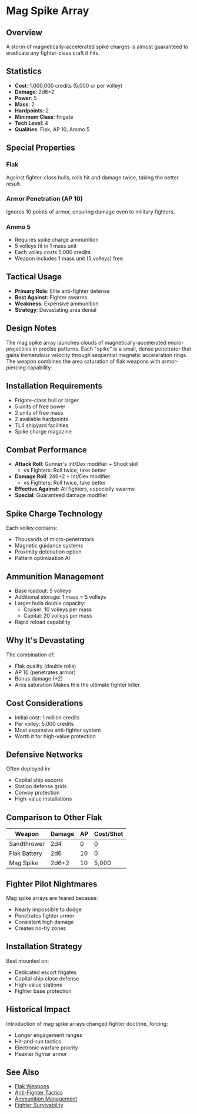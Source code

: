 # Mag Spike Array

## Overview
A storm of magnetically-accelerated spike charges is almost guaranteed to eradicate any fighter-class craft it hits.

## Statistics
- **Cost**: 1,000,000 credits (5,000 cr per volley)
- **Damage**: 2d6+2
- **Power**: 5
- **Mass**: 2
- **Hardpoints**: 2
- **Minimum Class**: Frigate
- **Tech Level**: 4
- **Qualities**: Flak, AP 10, Ammo 5

## Special Properties

### Flak
Against fighter-class hulls, rolls hit and damage twice, taking the better result.

### Armor Penetration (AP 10)
Ignores 10 points of armor, ensuring damage even to military fighters.

### Ammo 5
- Requires spike charge ammunition
- 5 volleys fit in 1 mass unit
- Each volley costs 5,000 credits
- Weapon includes 1 mass unit (5 volleys) free

## Tactical Usage
- **Primary Role**: Elite anti-fighter defense
- **Best Against**: Fighter swarms
- **Weakness**: Expensive ammunition
- **Strategy**: Devastating area denial

## Design Notes
The mag spike array launches clouds of magnetically-accelerated micro-projectiles in precise patterns. Each "spike" is a small, dense penetrator that gains tremendous velocity through sequential magnetic acceleration rings. The weapon combines the area saturation of flak weapons with armor-piercing capability.

## Installation Requirements
- Frigate-class hull or larger
- 5 units of free power
- 2 units of free mass
- 2 available hardpoints
- TL4 shipyard facilities
- Spike charge magazine

## Combat Performance
- **Attack Roll**: Gunner's Int/Dex modifier + Shoot skill
  - vs Fighters: Roll twice, take better
- **Damage Roll**: 2d6+2 + Int/Dex modifier
  - vs Fighters: Roll twice, take better
- **Effective Against**: All fighters, especially swarms
- **Special**: Guaranteed damage modifier

## Spike Charge Technology
Each volley contains:
- Thousands of micro-penetrators
- Magnetic guidance systems
- Proximity detonation option
- Pattern optimization AI

## Ammunition Management
- Base loadout: 5 volleys
- Additional storage: 1 mass = 5 volleys
- Larger hulls double capacity:
  - Cruiser: 10 volleys per mass
  - Capital: 20 volleys per mass
- Rapid reload capability

## Why It's Devastating
The combination of:
- Flak quality (double rolls)
- AP 10 (penetrates armor)
- Bonus damage (+2)
- Area saturation
Makes this the ultimate fighter killer.

## Cost Considerations
- Initial cost: 1 million credits
- Per volley: 5,000 credits
- Most expensive anti-fighter system
- Worth it for high-value protection

## Defensive Networks
Often deployed in:
- Capital ship escorts
- Station defense grids
- Convoy protection
- High-value installations

## Comparison to Other Flak
| Weapon | Damage | AP | Cost/Shot |
|--------|---------|-----|-----------|
| Sandthrower | 2d4 | 0 | 0 |
| Flak Battery | 2d6 | 10 | 0 |
| Mag Spike | 2d6+2 | 10 | 5,000 |

## Fighter Pilot Nightmares
Mag spike arrays are feared because:
- Nearly impossible to dodge
- Penetrates fighter armor
- Consistent high damage
- Creates no-fly zones

## Installation Strategy
Best mounted on:
- Dedicated escort frigates
- Capital ship close defense
- High-value stations
- Fighter base protection

## Historical Impact
Introduction of mag spike arrays changed fighter doctrine, forcing:
- Longer engagement ranges
- Hit-and-run tactics
- Electronic warfare priority
- Heavier fighter armor

## See Also
- [Flak Weapons](../combat-mechanics.md#flak-weapons)
- [Anti-Fighter Tactics](../defensive-strategies.md)
- [Ammunition Management](../logistics.md#ammunition)
- [Fighter Survivability](../fighter-tactics.md#surviving-flak)